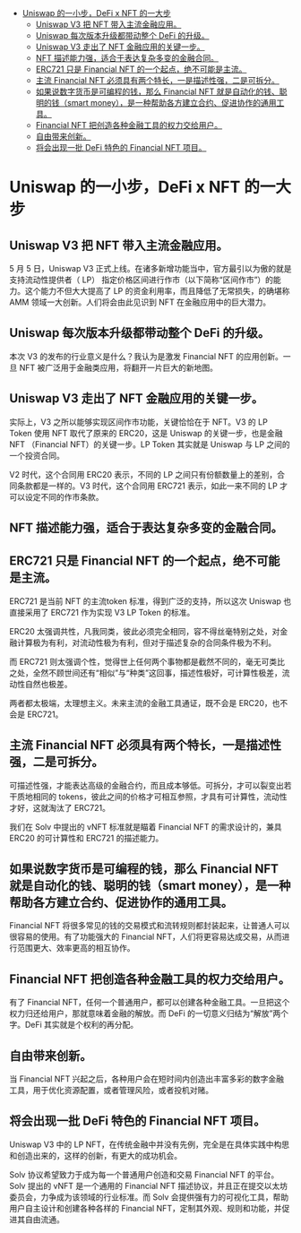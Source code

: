 - [Uniswap 的一小步，DeFi x NFT 的一大步](#uniswap-的一小步defi-x-nft-的一大步)
  - [Uniswap V3 把 NFT 带入主流金融应用。](#uniswap-v3-把-nft-带入主流金融应用)
  - [Uniswap 每次版本升级都带动整个 DeFi 的升级。](#uniswap-每次版本升级都带动整个-defi-的升级)
  - [Uniswap V3 走出了 NFT 金融应用的关键一步。](#uniswap-v3-走出了-nft-金融应用的关键一步)
  - [NFT 描述能力强，适合于表达复杂多变的金融合同。](#nft-描述能力强适合于表达复杂多变的金融合同)
  - [ERC721 只是 Financial NFT 的一个起点，绝不可能是主流。](#erc721-只是-financial-nft-的一个起点绝不可能是主流)
  - [主流 Financial NFT 必须具有两个特长，一是描述性强，二是可拆分。](#主流-financial-nft-必须具有两个特长一是描述性强二是可拆分)
  - [如果说数字货币是可编程的钱，那么 Financial NFT 就是自动化的钱、聪明的钱（smart money），是一种帮助各方建立合约、促进协作的通用工具。](#如果说数字货币是可编程的钱那么-financial-nft-就是自动化的钱聪明的钱smart-money是一种帮助各方建立合约促进协作的通用工具)
  - [Financial NFT 把创造各种金融工具的权力交给用户。](#financial-nft-把创造各种金融工具的权力交给用户)
  - [自由带来创新。](#自由带来创新)
  - [将会出现一批 DeFi 特色的 Financial NFT 项目。](#将会出现一批-defi-特色的-financial-nft-项目)

# Uniswap 的一小步，DeFi x NFT 的一大步

## Uniswap V3 把 NFT 带入主流金融应用。

5 月 5 日，Uniswap V3 正式上线。在诸多新增功能当中，官方最引以为傲的就是支持流动性提供者（ LP） 指定价格区间进行作市（以下简称“区间作市”）的能力。这个能力不但大大提高了 LP 的资金利用率，而且降低了无常损失，的确堪称 AMM 领域一大创新。人们将会由此见识到 NFT 在金融应用中的巨大潜力。

## Uniswap 每次版本升级都带动整个 DeFi 的升级。

本次 V3 的发布的行业意义是什么？我认为是激发 Financial NFT 的应用创新。一旦 NFT 被广泛用于金融类应用，将翻开一片巨大的新地图。

## Uniswap V3 走出了 NFT 金融应用的关键一步。

实际上，V3 之所以能够实现区间作市功能，关键恰恰在于 NFT。V3 的 LP Token 使用 NFT 取代了原来的 ERC20，这是 Uniswap 的关键一步，也是金融 NFT （Financial NFT）的关键一步。LP Token 其实就是 Uniswap 与 LP 之间的一个投资合同。

V2 时代，这个合同用 ERC20 表示，不同的 LP 之间只有份额数量上的差别，合同条款都是一样的。V3 时代，这个合同用 ERC721 表示，如此一来不同的 LP 才可以设定不同的作市条款。

## NFT 描述能力强，适合于表达复杂多变的金融合同。

## ERC721 只是 Financial NFT 的一个起点，绝不可能是主流。

ERC721 是当前 NFT 的主流token 标准，得到广泛的支持，所以这次 Uniswap 也直接采用了 ERC721 作为实现 V3 LP Token 的标准。

ERC20 太强调共性，凡我同类，彼此必须完全相同，容不得丝毫特别之处，对金融计算极为有利，对流动性极为有利，但对于描述复杂的合同条件极为不利。

而 ERC721 则太强调个性，觉得世上任何两个事物都是截然不同的，毫无可类比之处，全然不顾世间还有“相似”与“种类”这回事，描述性极好，可计算性极差，流动性自然也极差。

两者都太极端，太理想主义。未来主流的金融工具通证，既不会是 ERC20，也不会是 ERC721。

## 主流 Financial NFT 必须具有两个特长，一是描述性强，二是可拆分。

可描述性强，才能表达高级的金融合约，而且成本够低。可拆分，才可以裂变出若干质地相同的 tokens，彼此之间的价格才可相互参照，才具有可计算性，流动性才好，这就淘汰了 ERC721。

我们在 Solv 中提出的 vNFT 标准就是瞄着 Financial NFT 的需求设计的，兼具 ERC20 的可计算性和 ERC721 的描述能力。

## 如果说数字货币是可编程的钱，那么 Financial NFT 就是自动化的钱、聪明的钱（smart money），是一种帮助各方建立合约、促进协作的通用工具。

Financial NFT 将很多常见的钱的交易模式和流转规则都封装起来，让普通人可以很容易的使用。有了功能强大的 Financial NFT，人们将更容易达成交易，从而进行范围更大、效率更高的相互协作。

## Financial NFT 把创造各种金融工具的权力交给用户。

有了 Financial NFT，任何一个普通用户，都可以创建各种金融工具。一旦把这个权力归还给用户，那就意味着金融的解放。而 DeFi 的一切意义归结为“解放”两个字。DeFi 其实就是个权利的再分配。

## 自由带来创新。

当 Financial NFT 兴起之后，各种用户会在短时间内创造出丰富多彩的数字金融工具，用于优化资源配置，或者管理风险，或者投机对赌。

## 将会出现一批 DeFi 特色的 Financial NFT 项目。

Uniswap V3 中的 LP NFT，在传统金融中并没有先例，完全是在具体实践中构思和创造出来的，这样的创新，有更大的成功机会。

Solv 协议希望致力于成为每一个普通用户创造和交易 Financial NFT 的平台。Solv 提出的 vNFT 是一个通用的 Financial NFT 描述协议，并且正在提交以太坊委员会，力争成为该领域的行业标准。而 Solv 会提供强有力的可视化工具，帮助用户自主设计和创建各种各样的 Financial NFT，定制其外观、规则和功能，并促进其自由流通。


